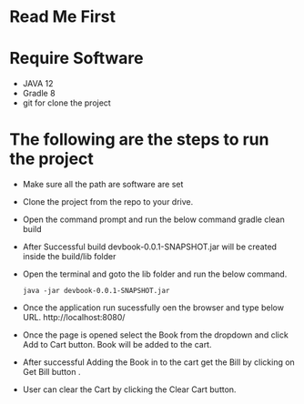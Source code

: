 # Read Me First
# Require Software 
* JAVA 12 
* Gradle 8
* git for clone the project

# The following are the steps to run the project 

* Make sure all the path are software are set
* Clone the project from the repo to your drive.
* Open the command prompt and run the below command 
     gradle clean build

* After Successful build  devbook-0.0.1-SNAPSHOT.jar will be created inside the build/lib folder
* Open the terminal and goto the lib folder and run the below command.
    
      java -jar devbook-0.0.1-SNAPSHOT.jar 
* Once the application run sucessfully oen the browser and type below URL.
             http://localhost:8080/

* Once the page is opened select the Book from the dropdown and click Add to Cart button. Book will be added to the cart.
* After successful Adding the Book in to the cart get the Bill by clicking on Get Bill button .
* User can clear the Cart by clicking the Clear Cart button.  

